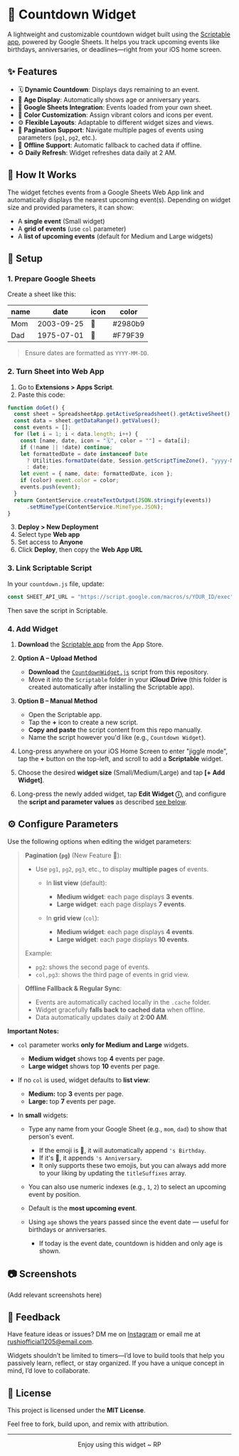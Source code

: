 # 🎉 Countdown Widget

A lightweight and customizable countdown widget built using the [Scriptable app](https://scriptable.app), powered by Google Sheets. It helps you track upcoming events like birthdays, anniversaries, or deadlines—right from your iOS home screen.

## ✨ Features

* 🗓️ **Dynamic Countdown**: Displays days remaining to an event.
* 🎂 **Age Display**: Automatically shows age or anniversary years.
* 📅 **Google Sheets Integration**: Events loaded from your own sheet.
* 🎨 **Color Customization**: Assign vibrant colors and icons per event.
* ⚙️ **Flexible Layouts**: Adaptable to different widget sizes and views.
* 📃 **Pagination Support**: Navigate multiple pages of events using parameters (`pg1`, `pg2`, etc.).
* 📶 **Offline Support**: Automatic fallback to cached data if offline.
* ♻️ **Daily Refresh**: Widget refreshes data daily at 2 AM.

## 🚀 How It Works

The widget fetches events from a Google Sheets Web App link and automatically displays the nearest upcoming event(s). Depending on widget size and provided parameters, it can show:

* A **single event** (Small widget)
* A **grid of events** (use `col` parameter)
* A **list of upcoming events** (default for Medium and Large widgets)

## 🔧 Setup

### 1. Prepare Google Sheets

Create a sheet like this:

| name | date       | icon | color   |
| ---- | ---------- | ---- | ------- |
| Mom  | 2003-09-25 | 🎂   | #2980b9 |
| Dad  | 1975-07-01 | 🎂   | #F79F39 |

> Ensure dates are formatted as `YYYY-MM-DD`.

### 2. Turn Sheet into Web App

1. Go to **Extensions > Apps Script**.
2. Paste this code:

```js
function doGet() {
  const sheet = SpreadsheetApp.getActiveSpreadsheet().getActiveSheet();
  const data = sheet.getDataRange().getValues();
  const events = [];
  for (let i = 1; i < data.length; i++) {
    const [name, date, icon = "🗓️", color = ""] = data[i];
    if (!name || !date) continue;
    let formattedDate = date instanceof Date
      ? Utilities.formatDate(date, Session.getScriptTimeZone(), "yyyy-MM-dd")
      : date;
    let event = { name, date: formattedDate, icon };
    if (color) event.color = color;
    events.push(event);
  }
  return ContentService.createTextOutput(JSON.stringify(events))
      .setMimeType(ContentService.MimeType.JSON);
}
```

3. **Deploy > New Deployment**
4. Select type **Web app**
5. Set access to **Anyone**
6. Click **Deploy**, then copy the **Web App URL**

### 3. Link Scriptable Script

In your `countdown.js` file, update:

```js
const SHEET_API_URL = "https://script.google.com/macros/s/YOUR_ID/exec";
```

Then save the script in Scriptable.

### 4. Add Widget

1. **Download** the [Scriptable app](https://apps.apple.com/in/app/scriptable/id1405459188) from the App Store.
2. **Option A – Upload Method**

   * **Download** the [`CountdownWidget.js`](./Countdown.js) script from this repository.
   * Move it into the `Scriptable` folder in your **iCloud Drive** (this folder is created automatically after installing the Scriptable app).
3. **Option B – Manual Method**

   * Open the Scriptable app.
   * Tap the **+** icon to create a new script.
   * **Copy and paste** the script content from this repo manually.
   * Name the script however you'd like (e.g., `Countdown Widget`).
4. Long-press anywhere on your iOS Home Screen to enter "jiggle mode", tap the **+** button on the top-left, and scroll to add a **Scriptable** widget.
5. Choose the desired **widget size** (Small/Medium/Large) and tap **\[+ Add Widget]**.
6. Long-press the newly added widget, tap **Edit Widget ⓘ**, and configure the **script and parameter values** as described [see below](#️-configure-parameters).


## ⚙️ Configure Parameters

Use the following options when editing the widget parameters:

> **Pagination (`pg`)** (New Feature 🚀):
>
> * Use `pg1`, `pg2`, `pg3`, etc., to display **multiple pages** of events.
>
>   * In **list view** (default):
>
>     * **Medium widget**: each page displays **3 events**.
>     * **Large widget**: each page displays **7 events**.
>   * In **grid view** (`col`):
>
>     * **Medium widget**: each page displays **4 events**.
>     * **Large widget**: each page displays **10 events**.
>
> Example:
>
> * `pg2`: shows the second page of events.
> * `col,pg3`: shows the third page of events in grid view.

> **Offline Fallback & Regular Sync**:
>
> * Events are automatically cached locally in the `.cache` folder.
> * Widget gracefully **falls back to cached data** when offline.
> * Data automatically updates daily at **2:00 AM**.

**Important Notes:**

* `col` parameter works **only for Medium and Large** widgets.

  * **Medium widget** shows top **4** events per page.
  * **Large widget** shows top **10** events per page.
* If no `col` is used, widget defaults to **list view**:

  * **Medium:** top **3** events per page.
  * **Large:** top **7** events per page.
* In **small** widgets:

  * Type any name from your Google Sheet (e.g., `mom`, `dad`) to show that person's event.

    * If the emoji is 🎂, it will automatically append `'s Birthday`.
    * If it's 🥂, it appends `'s Anniversary`.
    * It only supports these two emojis, but you can always add more to your liking by updating the `titleSuffixes` array.
  * You can also use numeric indexes (e.g., `1`, `2`) to select an upcoming event by position.
  * Default is the **most upcoming event**.
  * Using `age` shows the years passed since the event date — useful for birthdays or anniversaries.

    * If today is the event date, countdown is hidden and only age is shown.

## 📷 Screenshots

(Add relevant screenshots here)

## 🙌 Feedback

Have feature ideas or issues? DM me on [Instagram](https://www.instagram.com/the.tirth12) or email me at [rushiofficial1205@email.com](mailto:rushiofficial1205@email.com).

Widgets shouldn’t be limited to timers—I’d love to build tools that help you passively learn, reflect, or stay organized. If you have a unique concept in mind, I’d love to collaborate.

## 📜 License

This project is licensed under the **MIT License**.

Feel free to fork, build upon, and remix with attribution.

---

<p align="center">
Enjoy using this widget ~ RP
</p>
